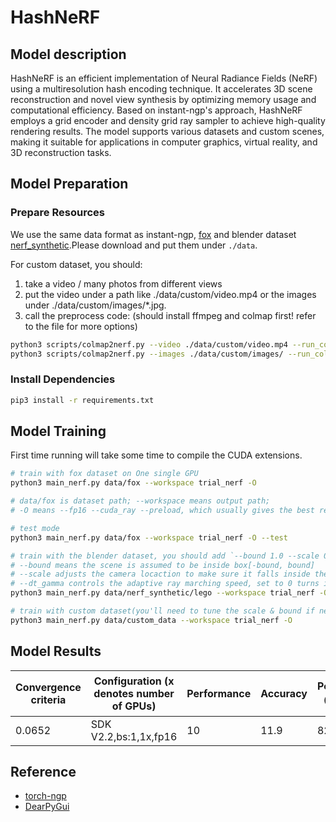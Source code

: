 # HashNeRF

## Model description

HashNeRF is an efficient implementation of Neural Radiance Fields (NeRF) using a multiresolution hash encoding
technique. It accelerates 3D scene reconstruction and novel view synthesis by optimizing memory usage and computational
efficiency. Based on instant-ngp's approach, HashNeRF employs a grid encoder and density grid ray sampler to achieve
high-quality rendering results. The model supports various datasets and custom scenes, making it suitable for
applications in computer graphics, virtual reality, and 3D reconstruction tasks.

## Model Preparation

### Prepare Resources

We use the same data format as instant-ngp, [fox](https://github.com/NVlabs/instant-ngp/tree/master/data/nerf/fox) and
blender dataset [nerf_synthetic](https://drive.google.com/drive/folders/128yBriW1IG_3NJ5Rp7APSTZsJqdJdfc1).Please
download and put them under `./data`.

For custom dataset, you should:

1. take a video / many photos from different views
2. put the video under a path like ./data/custom/video.mp4 or the images under ./data/custom/images/*.jpg.
3. call the preprocess code: (should install ffmpeg and colmap first! refer to the file for more options)

```bash
python3 scripts/colmap2nerf.py --video ./data/custom/video.mp4 --run_colmap # if use video
python3 scripts/colmap2nerf.py --images ./data/custom/images/ --run_colmap # if use images
```

### Install Dependencies

```bash
pip3 install -r requirements.txt
```

## Model Training

First time running will take some time to compile the CUDA extensions.

```bash
# train with fox dataset on One single GPU
python3 main_nerf.py data/fox --workspace trial_nerf -O

# data/fox is dataset path; --workspace means output path;
# -O means --fp16 --cuda_ray --preload, which usually gives the best results balanced on speed & performance.

# test mode
python3 main_nerf.py data/fox --workspace trial_nerf -O --test

# train with the blender dataset, you should add `--bound 1.0 --scale 0.8 --dt_gamma 0`
# --bound means the scene is assumed to be inside box[-bound, bound]
# --scale adjusts the camera locaction to make sure it falls inside the above bounding box. 
# --dt_gamma controls the adaptive ray marching speed, set to 0 turns it off.
python3 main_nerf.py data/nerf_synthetic/lego --workspace trial_nerf -O --bound 1.0 --scale 0.8 --dt_gamma 0

# train with custom dataset(you'll need to tune the scale & bound if necessary):
python3 main_nerf.py data/custom_data --workspace trial_nerf -O
```

## Model Results

| Convergence criteria | Configuration (x denotes number of GPUs) | Performance | Accuracy | Power（W） | Scalability | Memory utilization（G） | Stability |
|----------------------|------------------------------------------|-------------|----------|------------|-------------|-------------------------|-----------|
| 0.0652               | SDK V2.2,bs:1,1x,fp16                    | 10          | 11.9     | 82         | 0.903       | 28.1                    | 1         |

## Reference

- [torch-ngp](https://github.com/ashawkey/torch-ngp)
- [DearPyGui](https://github.com/hoffstadt/DearPyGui)
